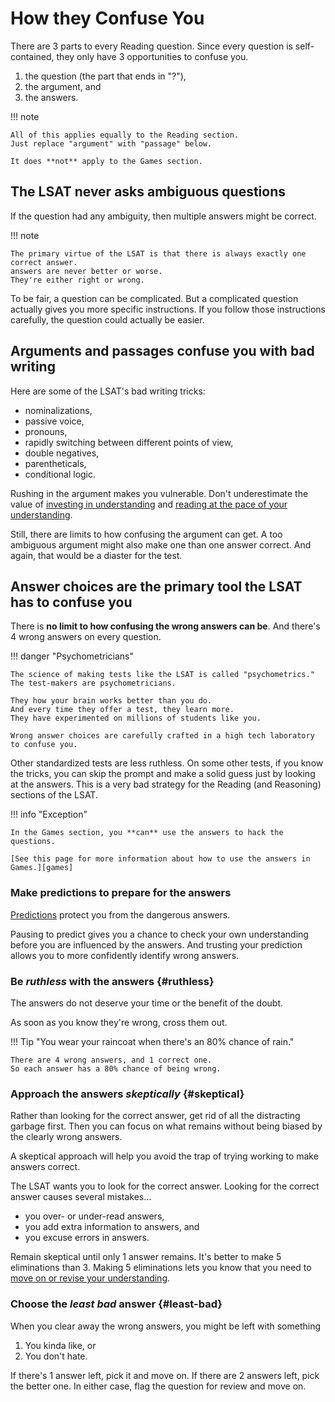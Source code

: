 # How they Confuse You

There are 3 parts to every Reading question.
Since every question is self-contained, they only have 3 opportunities to confuse you.

1. the question (the part that ends in "?"),
2. the argument, and
3. the answers.

!!! note

    All of this applies equally to the Reading section.
    Just replace "argument" with "passage" below.

    It does **not** apply to the Games section.

## The LSAT never asks ambiguous questions

If the question had any ambiguity, then multiple answers might be correct.

!!! note

    The primary virtue of the LSAT is that there is always exactly one correct answer.
    answers are never better or worse.
    They're either right or wrong.

To be fair, a question can be complicated.
But a complicated question actually gives you more specific instructions.
If you follow those instructions carefully, the question could actually be easier.

## Arguments and passages confuse you with bad writing

Here are some of the LSAT's bad writing tricks:

- nominalizations,
- passive voice,
- pronouns,
- rapidly switching between different points of view,
- double negatives,
- parentheticals,
- conditional logic.

Rushing in the argument makes you vulnerable.
Don't underestimate the value of [investing in understanding][understand] and [reading at the pace of your understanding][pace].

Still, there are limits to how confusing the argument can get.
A too ambiguous argument might also make one than one answer correct.
And again, that would be a diaster for the test.

## Answer choices are the primary tool the LSAT has to confuse you

There is **no limit to how confusing the wrong answers can be**.
And there's 4 wrong answers on every question.

!!! danger "Psychometricians"

    The science of making tests like the LSAT is called "psychometrics." 
    The test-makers are psychometricians.

    They how your brain works better than you do.
    And every time they offer a test, they learn more.
    They have experimented on millions of students like you.

    Wrong answer choices are carefully crafted in a high tech laboratory to confuse you.

Other standardized tests are less ruthless.
On some other tests, if you know the tricks, you can skip the prompt and make a solid guess just by looking at the answers.
This is a very bad strategy for the Reading (and Reasoning) sections of the LSAT.

!!! info "Exception"

    In the Games section, you **can** use the answers to hack the questions.

    [See this page for more information about how to use the answers in Games.][games]

### Make predictions to prepare for the answers

[Predictions][predict] protect you from the dangerous answers.

Pausing to predict gives you a chance to check your own understanding before you are influenced by the answers.
And trusting your prediction allows you to more confidently identify wrong answers.

### Be *ruthless* with the answers {#ruthless}

The answers do not deserve your time or the benefit of the doubt.

As soon as you know they're wrong, cross them out.

!!! Tip "You wear your raincoat when there's an 80% chance of rain."

    There are 4 wrong answers, and 1 correct one.
    So each answer has a 80% chance of being wrong.

### Approach the answers *skeptically* {#skeptical}

Rather than looking for the correct answer, get rid of all the distracting garbage first.
Then you can focus on what remains without being biased by the clearly wrong answers.

A skeptical approach will help you avoid the trap of trying working to make answers correct.

The LSAT wants you to look for the correct answer.
Looking for the correct answer causes several mistakes...

- you over- or under-read answers,
- you add extra information to answers, and
- you excuse errors in answers.

Remain skeptical until only 1 answer remains.
It's better to make 5 eliminations than 3.
Making 5 eliminations lets you know that you need to [move on or revise your understanding][flag].

### Choose the *least bad* answer {#least-bad}

When you clear away the wrong answers, you might be left with something

1. You kinda like, or
1. You don't hate.

If there's 1 answer left, pick it and move on. If there are 2 answers left, pick the better one. In either case, flag the question for review and move on.

[understand]: /reason/understand/
[pace]: /read/pace/
[predict]: /reason/predict/
[flag]: /reason/flag/
[games]: /game/points/
